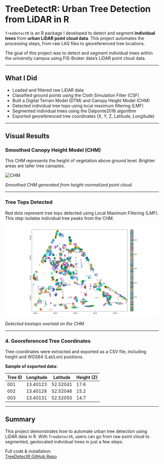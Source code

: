# TreeDetectR: Urban Tree Detection from LiDAR in R

`TreeDetectR` is an R package I developed to detect and segment **individual trees** from **urban LiDAR point cloud data**. This project automates the processing steps, from raw LAS files to georeferenced tree locations.

The goal of this project was to detect and segment individual trees within the university campus using FIS-Broker data’s LiDAR point cloud data. 

---

## What I Did

- Loaded and filtered raw LiDAR data
- Classified ground points using the Cloth Simulation Filter (CSF)
- Built a Digital Terrain Model (DTM) and Canopy Height Model (CHM)
- Detected individual tree tops using local maximum filtering (LMF)
- Segmented individual trees using the Dalponte2016 algorithm
- Exported georeferenced tree coordinates (X, Y, Z, Latitude, Longitude)

---

## Visual Results

### Smoothed Canopy Height Model (CHM)

This CHM represents the height of vegetation above ground level. Brighter areas are taller tree canopies.

![CHM](https://fyeqaa.github.io/assets/TreeDetectR/Smoothed_CHM.png)

*Smoothed CHM generated from height-normalized point cloud.*

---

### Tree Tops Detected

Red dots represent tree tops detected using Local Maximum Filtering (LMF). This step isolates individual tree peaks from the CHM.

![Tree Tops](/assets/TreeDetectR/treetops.png)

*Detected treetops overlaid on the CHM.*

---



### 4. Georeferenced Tree Coordinates

Tree coordinates were extracted and exported as a CSV file, including height and WGS84 (Lat/Lon) positions.

**Sample of exported data:**

| Tree ID | Longitude | Latitude | Height (Z) |
|---------|-----------|----------|------------|
| 001     | 13.40123  | 52.52041 | 17.6       |
| 002     | 13.40128  | 52.52046 | 15.2       |
| 003     | 13.40131  | 52.52050 | 14.7       |

---

## Summary

This project demonstrates how to automate urban tree detection using LiDAR data in R. With `TreeDetectR`, users can go from raw point cloud to segmented, geolocated individual trees in just a few steps.

Full code & installation:  
[TreeDetectR GitHub Repo](https://github.com/fyeqaa/TreeDetectR)

